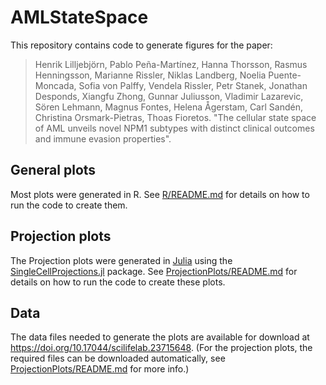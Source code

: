 # AMLStateSpace
This repository contains code to generate figures for the paper:
> Henrik Lilljebjörn, Pablo Peña-Martínez, Hanna Thorsson, Rasmus Henningsson, Marianne Rissler, Niklas Landberg, Noelia Puente-Moncada, Sofia von Palffy, Vendela Rissler, Petr Stanek, Jonathan Desponds, Xiangfu Zhong, Gunnar Juliusson, Vladimir Lazarevic, Sören Lehmann, Magnus Fontes, Helena Ågerstam, Carl Sandén, Christina Orsmark-Pietras, Thoas Fioretos. "The cellular state space of AML unveils novel NPM1 subtypes with distinct clinical outcomes and immune evasion properties".

## General plots
Most plots were generated in R.
See [R/README.md](R/README.md) for details on how to run the code to create them.

## Projection plots
The Projection plots were generated in [Julia](www.julialang.org) using the [SingleCellProjections.jl](https://github.com/BioJulia/SingleCellProjections.jl) package.
See [ProjectionPlots/README.md](ProjectionPlots/README.md) for details on how to run the code to create these plots.

## Data
The data files needed to generate the plots are available for download at https://doi.org/10.17044/scilifelab.23715648.
(For the projection plots, the required files can be downloaded automatically, see [ProjectionPlots/README.md](ProjectionPlots/README.md) for more info.)
